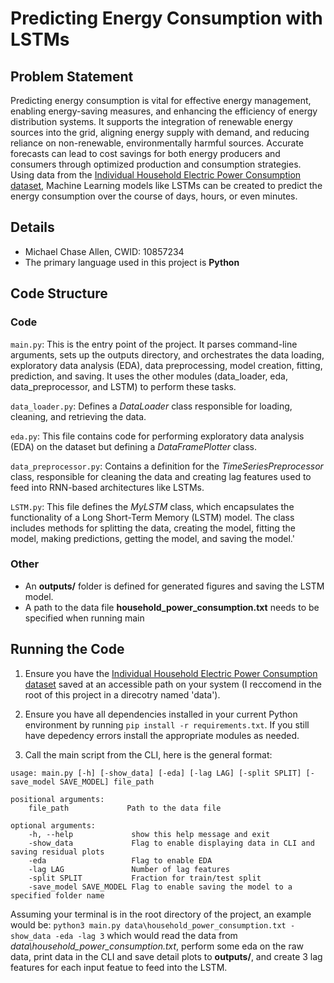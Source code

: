 # Predicting Energy Consumption with LSTMs

## Problem Statement
Predicting energy consumption is vital for effective energy management, enabling energy-saving measures, and enhancing the efficiency of energy distribution systems. It supports the integration of renewable energy sources into the grid, aligning energy supply with demand, and reducing reliance on non-renewable, environmentally harmful sources. Accurate forecasts can lead to cost savings for both energy producers and consumers through optimized production and consumption strategies. Using data from the [Individual Household Electric Power Consumption dataset](https://archive.ics.uci.edu/dataset/235/individual+household+electric+power+consumption), Machine Learning models like LSTMs can be created to predict the energy consumption over the course of days, hours, or even minutes.

## Details
- Michael Chase Allen, CWID: 10857234
- The primary language used in this project is **Python**

## Code Structure
### Code

`main.py`: This is the entry point of the project. It parses command-line arguments, sets up the outputs directory, and orchestrates the data loading, exploratory data analysis (EDA), data preprocessing, model creation, fitting, prediction, and saving. It uses the other modules (data_loader, eda, data_preprocessor, and LSTM) to perform these tasks.

`data_loader.py`: Defines a *DataLoader* class responsible for loading, cleaning, and retrieving the data.

`eda.py`: This file contains code for performing exploratory data analysis (EDA) on the dataset but defining a *DataFramePlotter* class.

`data_preprocessor.py`: Contains a definition for the *TimeSeriesPreprocessor* class, responsible for cleaning the data and creating lag features used to feed into RNN-based architectures  like LSTMs.

`LSTM.py`: This file defines the *MyLSTM* class, which encapsulates the functionality of a Long Short-Term Memory (LSTM) model. The class includes methods for splitting the data, creating the model, fitting the model, making predictions, getting the model, and saving the model.'

### Other

- An **outputs/** folder is defined for generated figures and saving the LSTM model.
- A path to the data file **household_power_consumption.txt** needs to be specified when running main

## Running the Code

1. Ensure you have the [Individual Household Electric Power Consumption dataset](https://archive.ics.uci.edu/dataset/235/individual+household+electric+power+consumption) saved at an accessible path on your system (I reccomend in the root of this project in a direcotry named 'data').

2. Ensure you have all dependencies installed in your current Python environment by running `pip install -r requirements.txt`. If you still have depedency errors install the appropriate modules as needed.

3. Call the main script from the CLI, here is the general format:

```
usage: main.py [-h] [-show_data] [-eda] [-lag LAG] [-split SPLIT] [-save_model SAVE_MODEL] file_path

positional arguments:
    file_path             Path to the data file

optional arguments:
    -h, --help             show this help message and exit
    -show_data             Flag to enable displaying data in CLI and saving residual plots
    -eda                   Flag to enable EDA
    -lag LAG               Number of lag features
    -split SPLIT           Fraction for train/test split
    -save_model SAVE_MODEL Flag to enable saving the model to a specified folder name
```

Assuming your terminal is in the root directory of the project, an example would be: `python3 main.py data\household_power_consumption.txt -show_data -eda -lag 3` which would read the data from *data\household_power_consumption.txt*, perform some eda on the raw data, print data in the CLI and save detail plots to **outputs/**, and create 3 lag features for each input featue to feed into the LSTM.
